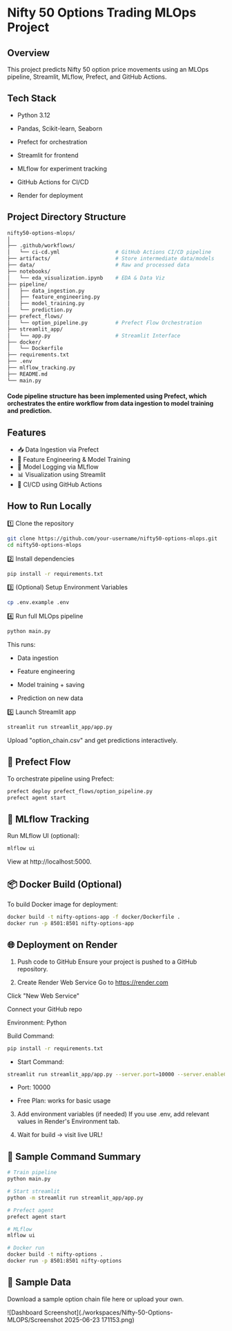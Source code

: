 # Nifty 50 Options Trading MLOps Project

## Overview
This project predicts Nifty 50 option price movements using an MLOps pipeline, Streamlit, MLflow, Prefect, and GitHub Actions.

## Tech Stack
* Python 3.12

* Pandas, Scikit-learn, Seaborn

* Prefect for orchestration

* Streamlit for frontend

* MLflow for experiment tracking

* GitHub Actions for CI/CD

* Render for deployment

## Project Directory Structure
```bash
nifty50-options-mlops/
│
├── .github/workflows/
│   └── ci-cd.yml                  # GitHub Actions CI/CD pipeline
├── artifacts/                     # Store intermediate data/models
├── data/                          # Raw and processed data
├── notebooks/
│   └── eda_visualization.ipynb    # EDA & Data Viz
├── pipeline/
│   ├── data_ingestion.py
│   ├── feature_engineering.py
│   ├── model_training.py
│   └── prediction.py
├── prefect_flows/
│   └── option_pipeline.py         # Prefect Flow Orchestration
├── streamlit_app/
│   └── app.py                     # Streamlit Interface
├── docker/
│   └── Dockerfile
├── requirements.txt
├── .env
├── mlflow_tracking.py
├── README.md
└── main.py

```
#### Code pipeline structure has been implemented using Prefect, which orchestrates the entire workflow from data ingestion to model training and prediction.

## Features
- 📥 Data Ingestion via Prefect
- 🧪 Feature Engineering & Model Training
- 🧠 Model Logging via MLflow
- 📊 Visualization using Streamlit
- 🔁 CI/CD using GitHub Actions

## How to Run Locally

1️⃣ Clone the repository
```bash
git clone https://github.com/your-username/nifty50-options-mlops.git
cd nifty50-options-mlops
```
2️⃣ Install dependencies
```bash
pip install -r requirements.txt
```
3️⃣ (Optional) Setup Environment Variables
```bash
cp .env.example .env
```
4️⃣ Run full MLOps pipeline
```bash
python main.py
```
This runs:

* Data ingestion

* Feature engineering

* Model training + saving

* Prediction on new data

5️⃣ Launch Streamlit app
```bash
streamlit run streamlit_app/app.py
```
Upload "option_chain.csv" and get predictions interactively.


## 🔁 Prefect Flow
To orchestrate pipeline using Prefect:

```bash
prefect deploy prefect_flows/option_pipeline.py
prefect agent start
```

## 🧪 MLflow Tracking
Run MLflow UI (optional):

```bash
mlflow ui
```
View at http://localhost:5000.

## 📦 Docker Build (Optional)
To build Docker image for deployment:

```bash
docker build -t nifty-options-app -f docker/Dockerfile .
docker run -p 8501:8501 nifty-options-app
```
## 🌐 Deployment on Render
1. Push code to GitHub
Ensure your project is pushed to a GitHub repository.

2. Create Render Web Service
Go to https://render.com

Click "New Web Service"

Connect your GitHub repo

Environment: Python

Build Command:

```bash
pip install -r requirements.txt
```
* Start Command:

```bash
streamlit run streamlit_app/app.py --server.port=10000 --server.enableCORS=false
```
* Port: 10000

* Free Plan: works for basic usage

3. Add environment variables (if needed)
If you use .env, add relevant values in Render's Environment tab.

4. Wait for build → visit live URL!

## 📄 Sample Command Summary
```bash
# Train pipeline
python main.py

# Start streamlit
python -m streamlit run streamlit_app/app.py

# Prefect agent
prefect agent start

# MLflow
mlflow ui

# Docker run
docker build -t nifty-options .
docker run -p 8501:8501 nifty-options
```
## 🧪 Sample Data
Download a sample option chain file here or upload your own.

![Dashboard Screenshot](./workspaces/Nifty-50-Options-MLOPS/Screenshot 2025-06-23 171153.png)
